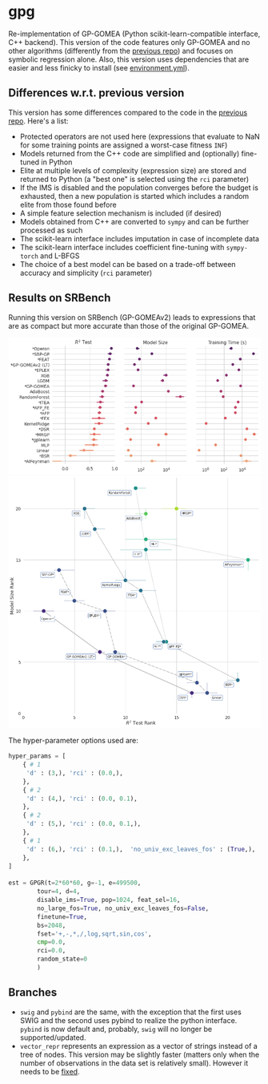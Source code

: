# gpg
Re-implementation of GP-GOMEA (Python scikit-learn-compatible interface, C++ backend).
This version of the code features only GP-GOMEA and no other algorithms (differently from the [previous repo](https://github.com/marcovirgolin/GP-GOMEA)) and focuses on symbolic regression alone.
Also, this version uses dependencies that are easier and less finicky to install (see [environment.yml](environment.yml)). 

## Differences w.r.t. previous version
This version has some differences compared to the code in the [previous repo](https://github.com/marcovirgolin/GP-GOMEA).
Here's a list:
- Protected operators are not used here (expressions that evaluate to NaN for some training points are assigned a worst-case fitness `INF`)
- Models returned from the C++ code are simplified and (optionally) fine-tuned in Python
- Elite at multiple levels of complexity (expression size) are stored and returned to Python (a "best one" is selected using the `rci` parameter)
- If the IMS is disabled and the population converges before the budget is exhausted, then a new population is started which includes a random elite from those found before
- A simple feature selection mechanism is included (if desired)
- Models obtained from C++ are converted to `sympy` and can be further processed as such
- The scikit-learn interface includes imputation in case of incomplete data
- The scikit-learn interface includes coefficient fine-tuning with `sympy-torch` and L-BFGS
- The choice of a best model can be based on a trade-off between accuracy and simplicity (`rci` parameter)

## Results on SRBench
Running this version on SRBench (GP-GOMEAv2) leads to expressions that are as compact but more accurate than those of the original GP-GOMEA.

<img src=pics/srbench.png alt="blackbox_results" width=800px />
<img src=pics/srbench_pareto.png alt="pareto_results" width=800px />

The hyper-parameter options used are:

```python
hyper_params = [
    { # 1
     'd' : (3,), 'rci' : (0.0,),
    },
    { # 2
     'd' : (4,), 'rci' : (0.0, 0.1),
    },
    { # 2
     'd' : (5,), 'rci' : (0.0, 0.1,),
    },
    { # 1
     'd' : (6,), 'rci' : (0.1,),  'no_univ_exc_leaves_fos' : (True,),
    },
]

est = GPGR(t=2*60*60, g=-1, e=499500,
        tour=4, d=4,
        disable_ims=True, pop=1024, feat_sel=16,
        no_large_fos=True, no_univ_exc_leaves_fos=False,
        finetune=True, 
        bs=2048,
        fset='+,-,*,/,log,sqrt,sin,cos', 
        cmp=0.0, 
        rci=0.0,
        random_state=0
        )
```

## Branches
- `swig` and `pybind` are the same, with the exception that the first uses SWIG and the second uses pybind to realize the python interface. `pybind` is now default and, probably, `swig` will no longer be supported/updated.
- `vector_repr` represents an expression as a vector of strings instead of a tree of nodes. This version may be slightly faster (matters only when the number of observations in the data set is relatively small). However it needs to be [fixed](https://github.com/marcovirgolin/gpg/issues/10).
